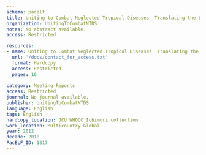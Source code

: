 ```yaml
---
schema: pacelf
title: Uniting to Combat Neglected Tropical Diseases  Translating the London Declaration into Action
organization: UnitingToCombatNTDS
notes: No abstract available.
access: Restricted

resources:
- name: Uniting to Combat Neglected Tropical Diseases  Translating the London Declaration into Action
  url: '/docs/contact_for_access.txt'
  format: Hardcopy
  access: Restricted
  pages: 16
 
category: Meeting Reports
access: Restricted
journal: No journal available.
publisher: UnitingToCombatNTDS
language: English 
tags: English 
hardcopy_location: JCU WHOCC Ichimori collection
work_location: Multicountry Global
year: 2012
decade: 2010
PacELF_ID: 1317
---
```

